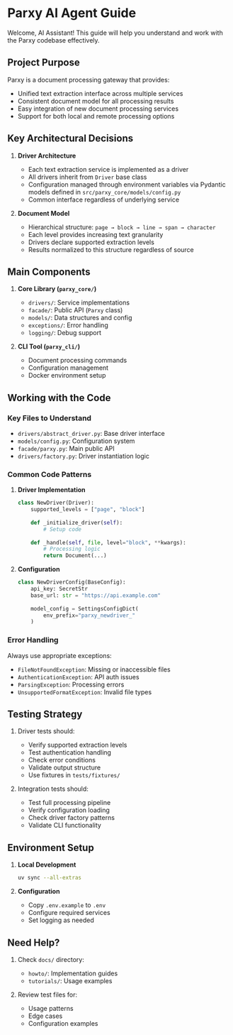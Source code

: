 # Parxy AI Agent Guide

Welcome, AI Assistant! This guide will help you understand and work with the Parxy codebase effectively.

## Project Purpose

Parxy is a document processing gateway that provides:

- Unified text extraction interface across multiple services
- Consistent document model for all processing results
- Easy integration of new document processing services
- Support for both local and remote processing options

## Key Architectural Decisions

1. **Driver Architecture**
   - Each text extraction service is implemented as a driver
   - All drivers inherit from `Driver` base class
   - Configuration managed through environment variables via Pydantic models defined in `src/parxy_core/models/config.py`
   - Common interface regardless of underlying service

2. **Document Model**
   - Hierarchical structure: `page → block → line → span → character`
   - Each level provides increasing text granularity
   - Drivers declare supported extraction levels
   - Results normalized to this structure regardless of source

## Main Components

1. **Core Library (`parxy_core/`)**
   - `drivers/`: Service implementations
   - `facade/`: Public API (`Parxy` class)
   - `models/`: Data structures and config
   - `exceptions/`: Error handling
   - `logging/`: Debug support

2. **CLI Tool (`parxy_cli/`)**
   - Document processing commands
   - Configuration management
   - Docker environment setup

## Working with the Code

### Key Files to Understand

- `drivers/abstract_driver.py`: Base driver interface
- `models/config.py`: Configuration system
- `facade/parxy.py`: Main public API
- `drivers/factory.py`: Driver instantiation logic

### Common Code Patterns

1. **Driver Implementation**
   ```python
   class NewDriver(Driver):
       supported_levels = ["page", "block"]
       
       def _initialize_driver(self):
           # Setup code
           
       def _handle(self, file, level="block", **kwargs):
           # Processing logic
           return Document(...)
   ```

2. **Configuration**
   ```python
   class NewDriverConfig(BaseConfig):
       api_key: SecretStr
       base_url: str = "https://api.example.com"
       
       model_config = SettingsConfigDict(
           env_prefix="parxy_newdriver_"
       )
   ```

### Error Handling

Always use appropriate exceptions:
- `FileNotFoundException`: Missing or inaccessible files
- `AuthenticationException`: API auth issues
- `ParsingException`: Processing errors
- `UnsupportedFormatException`: Invalid file types

## Testing Strategy

1. Driver tests should:
   - Verify supported extraction levels
   - Test authentication handling
   - Check error conditions
   - Validate output structure
   - Use fixtures in `tests/fixtures/`

2. Integration tests should:
   - Test full processing pipeline
   - Verify configuration loading
   - Check driver factory patterns
   - Validate CLI functionality

## Environment Setup

1. **Local Development**
   ```bash
   uv sync --all-extras
   ```

2. **Configuration**
   - Copy `.env.example` to `.env`
   - Configure required services
   - Set logging as needed

## Need Help?

1. Check `docs/` directory:
   - `howto/`: Implementation guides
   - `tutorials/`: Usage examples

2. Review test files for:
   - Usage patterns
   - Edge cases
   - Configuration examples
